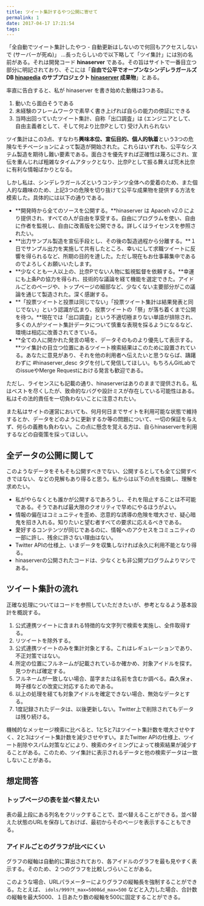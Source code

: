 ```yaml
---
title: ツイート集計するやつ公開に寄せて
permalink: 1
date: 2017-04-17 17:21:54
tags:
---
```


「全自動でツイート集計したやつ - 自動更新はしないので何回もアクセスしないで (サーバーが死ぬ)」 …長ったらしいので以下略して「ツイ集計」には別の名前がある。それは開発コード **hinaserver** である。その旨はサイトで一番目立つ部分に明記されており、そこには「**自由で公平でオープンなシンデレラガールズDB [hinapedia](https://tottokotkd.gitlab.io/hinapedia/) のサブプロジェクト [hinaserver](https://gitlab.com/tottokotkd/hinaserver) 成果物**」とある。

率直に告白すると、私が hinaserver を書き始めた動機は3つある。

1. 動いたら面白そうである
2. 未経験のフレームワークで素早く書き上げれば自らの能力の傍証にできる 
3. 当時出回っていたツイート集計、自称「出口調査」は (エンジニアとして、自由主義者として、そして何より比奈Pとして) 受け入れられない

ツイ集計はこの3点、すなわち**興味本位、宣伝目的、個人的執着**という3つの危険なモチベーションによって製造が開始された。これらはいずれも、公平なシステム製造を期待し難い要素である。面白さを優先すれば正確性は蔑ろにされ、宣伝を重んじれば粗雑なタイムアタックとなり、比奈Pとして振る舞えば荒木比奈に有利な情報ばかりとなる。

しかし私は、シンデレラガールズというコンテンツ全体への愛着のため、また個人的な趣味のため、上記3つの危険を切り抜けて公平な成果物を提供する方法を模索した。具体的には以下の通りである。

* **開発時から全てのソースを公開する。**hinaserver は Apaceh v2.0 により提供され、すべての人が自由を享受する。自由にプログラムを使い、自由に作者を監視し、自由に改善版を公開できる。詳しくはライセンスを参照されたい。
* **出力サンプル製造を宣伝手段とし、その後の製造過程から分離する。**１日でサンプル出力を実施して共有したところ、幸いにして求職ツイートに反響を得られるなど、所期の目的を達した。ただし現在もお仕事募集中であるのでよろしくお願いいたします。
* **少なくとも一人以上の、比奈Pでない人物に監視監督を依頼する。**幸運にも上条Pの協力を得られ、技術的な議論を経て機能を選定できた。アイドルごとのページや、トップページの細部など、少なくない主要部分がこの議論を通じて製造された。深く感謝する。
* **「投票ツイートと投票は同じでない」「投票ツイート集計は結果発表と同じでない」という認識が広まり、投票ツイートの「祭」が落ち着くまで公開を待つ。**現在では「出口調査」という不適切極まりない単語が排除され、多くの人がツイート集計データについて慎重な表現を採るようになるなど、環境は相応に改善されてきている。
* **全ての人に開かれた発言の場を、データそのものより優先して表示する。**ツイ集計の目立つ位置にあるツイート検索結果はこのために設置されている。あなたに意見があり、それを他の利用者へ伝えたいと思うならば、躊躇わずに #hinaserver_desc タグを付して発信してほしい。もちろんGitLabでのissueやMerge Requestにおける発言も歓迎である。

ただし、ライセンスにも記載の通り、hinaserverはありのままで提供される。私はベストを尽くしたが、致命的なバグや設計ミスが存在している可能性はある。私はその法的責任を一切負わないことに注意されたい。

また私はサイトの運営においても、何月何日までサイトを利用可能な状態で維持するとか、データをどのように更新するか等の問題について、一切の保証を与えず、何らの義務も負わない。この点に懸念を覚える方は、自らhinaserverを利用するなどの自衛策を採ってほしい。

## 全データの公開に関して

このようなデータをそもそも公開すべきでない、公開するとしても全て公開すべきではない、などの見解もあり得ると思う。私からは以下の点を指摘し、理解を求めたい。

* 私がやらなくとも誰かが公開するであろうし、それを阻止することは不可能である。そうであれば最大限のクオリティで早めにやるほうがよい。
* 情報の偏在はコミュニティを歪め、恣意的な誘導の危険を増大させ、疑心暗鬼を招き入れる。知りたいと望む者すべての要求に応えるべきである。
* 愛好するコンテンツが同じであるのに、情報へのアクセスをコミュニティの一部に許し、残余に許さない理由はない。
* Twitter APIの仕様上、いまデータを収集しなければ永久に利用不能となり得る。
* hinaserverの公開されたコードは、少なくとも非公開プログラムよりマシである。

## ツイート集計の流れ

正確な処理についてはコードを参照していただきたいが、参考となるよう基本設計を概説する。

1. 公式連携ツイートに含まれる特徴的な文字列で検索を実施し、全件取得する。
2. リツイートを除外する。
3. 公式連携ツイートのみを集計対象とする。これはレギュレーションであり、不正対策ではない。
4. 所定の位置にフルネームが記載されているか確かめ、対象アイドルを探す。見つかれば確定する。
5. フルネームが一致しない場合、苗字または名前を含むか調べる。森久保ォ、時子様などの改変に対応するためである。
6. 以上の処理を経ても対象アイドルを確定できない場合、無効なデータとする。
7. 1度記録されたデータは、以後更新しない。Twitter上で削除されてもデータは残り続ける。

機械的なメッセージ検索に比べると、1と5と7はツイート集計数を増大させやすく、2と3はツイート集計数を減少させやすい。またTwitter APIの仕様上、ツイート削除やスパム対策などにより、検索のタイミングによって検索結果が減少することがある。このため、ツイ集計に表示されるデータと他の検索データは一致しないことがある。

## 想定問答

### トップページの表を並べ替えたい

表の最上段にある列名をクリックすることで、並べ替えることができる。並べ替えた状態のURLを保存しておけば、最初からそのページを表示することもできる。

### アイドルごとのグラフが比べにくい

グラフの縦軸は自動的に算出されており、各アイドルのグラフを最も見やすく表示する。そのため、２つのグラフを比較しづらいことがある。

このような場合、URLパラメーターによりグラフの縦軸長を強制することができる。たとえば、 `idols/999?t_max=5000&d_max=500` などと入力した場合、合計数の縦軸を最大5000、１日あたり数の縦軸を500に固定することができる。